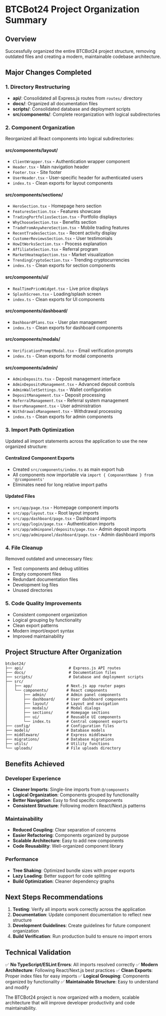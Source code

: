 # BTCBot24 Project Organization Summary

## Overview
Successfully organized the entire BTCBot24 project structure, removing outdated files and creating a modern, maintainable codebase architecture.

## Major Changes Completed

### 1. Directory Restructuring
- **api/**: Consolidated all Express.js routes from `routes/` directory
- **docs/**: Organized all documentation files 
- **scripts/**: Consolidated database and deployment scripts
- **src/components/**: Complete reorganization with logical subdirectories

### 2. Component Organization
Reorganized all React components into logical subdirectories:

#### src/components/layout/
- `ClientWrapper.tsx` - Authentication wrapper component
- `Header.tsx` - Main navigation header
- `Footer.tsx` - Site footer
- `UserHeader.tsx` - User-specific header for authenticated users
- `index.ts` - Clean exports for layout components

#### src/components/sections/
- `HeroSection.tsx` - Homepage hero section
- `FeaturesSection.tsx` - Features showcase
- `TradingPortfoliosSection.tsx` - Portfolio displays
- `WhyChooseSection.tsx` - Benefits section
- `TradeFromAnywhereSection.tsx` - Mobile trading features
- `RecentTradesSection.tsx` - Recent activity display
- `CustomerReviewsSection.tsx` - User testimonials
- `HowItWorksSection.tsx` - Process explanation
- `AffiliateSection.tsx` - Referral program
- `MarketHeatmapSection.tsx` - Market visualization
- `TrendingCryptoSection.tsx` - Trending cryptocurrencies
- `index.ts` - Clean exports for section components

#### src/components/ui/
- `RealTimePriceWidget.tsx` - Live price displays
- `SplashScreen.tsx` - Loading/splash screen
- `index.ts` - Clean exports for UI components

#### src/components/dashboard/
- `DashboardPlans.tsx` - User plan management
- `index.ts` - Clean exports for dashboard components

#### src/components/modals/
- `VerificationPromptModal.tsx` - Email verification prompts
- `index.ts` - Clean exports for modal components

#### src/components/admin/
- `AdminDeposits.tsx` - Deposit management interface
- `AdminDepositsManagement.tsx` - Advanced deposit controls
- `AdminWalletSettings.tsx` - Wallet configuration
- `DepositManagement.tsx` - Deposit processing
- `ReferralManagement.tsx` - Referral system management
- `UsersManagement.tsx` - User administration
- `WithdrawalsManagement.tsx` - Withdrawal processing
- `index.ts` - Clean exports for admin components

### 3. Import Path Optimization
Updated all import statements across the application to use the new organized structure:

#### Centralized Component Exports
- Created `src/components/index.ts` as main export hub
- All components now importable via `import { ComponentName } from '@/components'`
- Eliminates need for long relative import paths

#### Updated Files
- `src/app/page.tsx` - Homepage component imports
- `src/app/layout.tsx` - Root layout imports  
- `src/app/dashboard/page.tsx` - Dashboard imports
- `src/app/login/page.tsx` - Authentication imports
- `src/app/adminpanel/deposits/page.tsx` - Admin deposit imports
- `src/app/adminpanel/dashboard/page.tsx` - Admin dashboard imports

### 4. File Cleanup
Removed outdated and unnecessary files:
- Test components and debug utilities
- Empty component files
- Redundant documentation files
- Development log files
- Unused directories

### 5. Code Quality Improvements
- Consistent component organization
- Logical grouping by functionality
- Clean export patterns
- Modern import/export syntax
- Improved maintainability

## Project Structure After Organization

```
btcbot24/
├── api/                    # Express.js API routes
├── docs/                   # Documentation files  
├── scripts/                # Database and deployment scripts
├── src/
│   ├── app/               # Next.js app router pages
│   └── components/        # React components
│       ├── admin/         # Admin panel components
│       ├── dashboard/     # User dashboard components
│       ├── layout/        # Layout and navigation
│       ├── modals/        # Modal dialogs
│       ├── sections/      # Homepage sections
│       ├── ui/            # Reusable UI components
│       └── index.ts       # Central component exports
├── config/                # Configuration files
├── models/                # Database models
├── middleware/            # Express middleware
├── migrations/            # Database migrations
├── utils/                 # Utility functions
└── uploads/               # File uploads directory
```

## Benefits Achieved

### Developer Experience
- **Cleaner Imports**: Single-line imports from `@/components`
- **Logical Organization**: Components grouped by functionality
- **Better Navigation**: Easy to find specific components
- **Consistent Structure**: Following modern React/Next.js patterns

### Maintainability  
- **Reduced Coupling**: Clear separation of concerns
- **Easier Refactoring**: Components organized by purpose
- **Scalable Architecture**: Easy to add new components
- **Code Reusability**: Well-organized component library

### Performance
- **Tree Shaking**: Optimized bundle sizes with proper exports
- **Lazy Loading**: Better support for code splitting
- **Build Optimization**: Cleaner dependency graphs

## Next Steps Recommendations

1. **Testing**: Verify all imports work correctly across the application
2. **Documentation**: Update component documentation to reflect new structure  
3. **Development Guidelines**: Create guidelines for future component organization
4. **Build Verification**: Run production build to ensure no import errors

## Technical Validation

✅ **No TypeScript/ESLint Errors**: All imports resolved correctly
✅ **Modern Architecture**: Following React/Next.js best practices
✅ **Clean Exports**: Proper index files for easy imports
✅ **Logical Grouping**: Components organized by functionality
✅ **Maintainable Structure**: Easy to understand and modify

The BTCBot24 project is now organized with a modern, scalable architecture that will improve developer productivity and code maintainability.